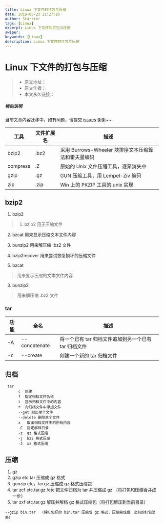 ```yaml
---
title: Linux 下文件的打包与压缩
date: 2019-06-23 21:27:10
author: Starrier
tags: [Linux]
excerpt: Linux 下文件的打包与压缩
swiper:
keywords: [Linux]
description: Linux 下文件的打包与压缩
---
```


# Linux 下文件的打包与压缩

> * 原文地址：[]()
> * 原文作者：[]()
> * 本文永久链接：[]()

##### **特别说明**

当前文章内容迁移中，如有问题，请提交 [issues](https://github.com/Starrier/starrier.github.io/issues) 谢谢~~

| 工具 | 文件扩展名 | 描述 |
| --- | --- | --- |
| bzip2 | .bz2 | 采用 Burrows-Wheeler 块排序文本压缩算法和霍夫曼编码 |
| compress | .Z | 原始的 Unix 文件压缩工具，逐渐消失中 |
| gzip | .gz | GUN 压缩工具，用 Lempel-Ziv 编码 |
| zip | .zip | Win 上的 PKZIP 工具的 unix 实现 |

## bzip2

1. bzip2

> 1. bzip2 用于压缩文件
2. bzcat 用来显示压缩文本文件内容
3. bunzip2 用来解压缩 .bz2 文件
4. bzip2recover 用来尝试恢复损坏的压缩文件

2. bzcat

> 用来显示压缩的文本文件内容

3. bunzip2

> 用来解压缩 .bz2 文件

### tar

| 功能 | 全名 | 描述 |
| -- | -- | -- |
| -A | --concatenate | 将一个已有 tar 归档文件追加到另一个已有 tar 归档文件 |
| -c | --create | 创建一个新的 tar 归档文件 |


## 归档

``` linux
 tar
      c  创建
      f  指定归档文件名称
      t  显示归档文件中的内容
      r  向归档文件中添加文件
      --get 取出单个文件
      --delete 删除单个文件
      x   取出归档文件中的所有内容
      -C  指定解档目录
      -z  gz 格式压缩
      -j  bz2 格式压缩
      -J  xz 格式压缩
```

## 压缩

1. gz
2. gzip etc.tar  压缩成 gz 格式
3. gunzip etc。tar.gz 压缩成 gz 格式压缩包
4. tar zcf etc.tar.gz /etc 把文件归档为 tar 并压缩成 gz （将打包和压缩合并成一步）
5. tar zxf etc.tar.gz 解压并解档 gz 格式压缩包（将打包解压到当前目录）

```
--gzip bin.tar  （将打包好的 bin.tar 压缩成 gz 格式，压缩完成后，之前的打包消失）
```

